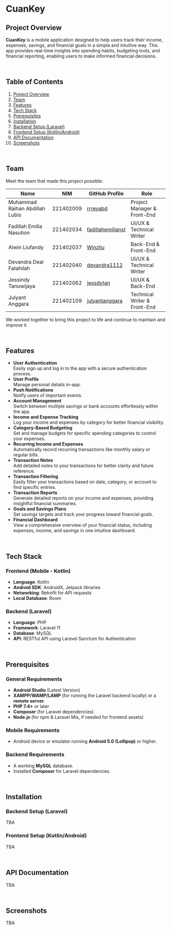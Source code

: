 # CuanKey

## Project Overview

**CuanKey** is a mobile application designed to help users track their income, expenses, savings, and financial goals in a simple and intuitive way. This app provides real-time insights into spending habits, budgeting tools, and financial reporting, enabling users to make informed financial decisions.

<br>

## Table of Contents
1. [Project Overview](#project-overview)
2. [Team](#team)
3. [Features](#features)
4. [Tech Stack](#tech-stack)
5. [Prerequisites](#prerequisites)
6. [Installation](#installation)
7. [Backend Setup (Laravel)](#backend-setup-laravel)
8. [Frontend Setup (Kotlin/Android)](#frontend-setup-kotlinandroid)
9. [API Documentation](#api-documentation)
10. [Screenshots](#screenshots)

<br>

## Team

Meet the team that made this project possible:

| Name                            | NIM         | GitHub Profile                                            | Role                         |
| ------------------------------- | ----------- | --------------------------------------------------------- | ---------------------------- |
| Muhammad Raihan Abdillah Lubis  | 221402009   | [rrreyabd](https://github.com/rrreyabd)                   | Project Manager & Front-End  |
| Fadillah Emilia Nasution        | 221402034   | [fadillahemilianst](https://github.com/fadillahemilianst) | UI/UX & Technical Writer     |
| Alwin Liufandy                  | 221402037   | [Winzliu](https://github.com/Winzliu)                     | Back-End & Front-End         |
| Devandra Deal Fatahilah         | 221402040   | [devandra1112](https://github.com/devandra1112)           | UI/UX & Technical Writer     |
| Jessindy Tanuwijaya             | 221402062   | [jessdytan](https://github.com/jessdytan)                 | UI/UX & Back-End             |
| Julyant Anggara                 | 221402109   | [julyantanggara](https://github.com/julyantanggara)       | Technical Writer & Front-End |

We worked together to bring this project to life and continue to maintain and improve it.

<br>

## Features
- **User Authentication** <br> 
Easily sign up and log in to the app with a secure authentication process.
- **User Profile** <br> 
Manage personal details in-app.
- **Push Notifications** <br> 
Notify users of important events.
- **Account Management** <br> 
Switch between multiple savings or bank accounts effortlessly within the app.
- **Income and Expense Tracking** <br> 
Log your income and expenses by category for better financial visibility.
- **Category-Based Budgeting** <br> 
Set and manage budgets for specific spending categories to control your expenses.
- **Recurring Income and Expenses** <br> 
Automatically record recurring transactions like monthly salary or regular bills.
- **Transaction Notes** <br> 
Add detailed notes to your transactions for better clarity and future reference.
- **Transaction Filtering** <br> 
Easily filter your transactions based on date, category, or account to find specific entries.
- **Transaction Reports** <br> 
Generate detailed reports on your income and expenses, providing insightful financial summaries.
- **Goals and Savings Plans** <br> 
Set savings targets and track your progress toward financial goals.
- **Financial Dashboard** <br> 
View a comprehensive overview of your financial status, including expenses, income, and savings in one intuitive dashboard.

<br>

## Tech Stack

### Frontend (Mobile - Kotlin)
- **Language**: Kotlin
- **Android SDK**: AndroidX, Jetpack libraries
- **Networking**: Retrofit for API requests
- **Local Database**: Room

### Backend (Laravel)
- **Language**: PHP
- **Framework**: Laravel 11
- **Database**: MySQL
- **API**: RESTful API using Laravel Sanctum for Authentication

<br>

## Prerequisites

### General Requirements
- **Android Studio** (Latest Version)
- **XAMPP/WAMP/LAMP** (for running the Laravel backend locally) or a **remote server**.
- **PHP 7.4+** or later
- **Composer** (for Laravel dependencies)
- **Node.js** (for npm & Laravel Mix, if needed for frontend assets)

### Mobile Requirements
- Android device or emulator running **Android 5.0 (Lollipop)** or higher.
  
### Backend Requirements
- A working **MySQL** database.
- Installed **Composer** for Laravel dependencies.

<br>

## Installation

### Backend Setup (Laravel)

TBA

### Frontend Setup (Kotlin/Android)

TBA

<br>

## API Documentation

TBA

<br>

## Screenshots

TBA
